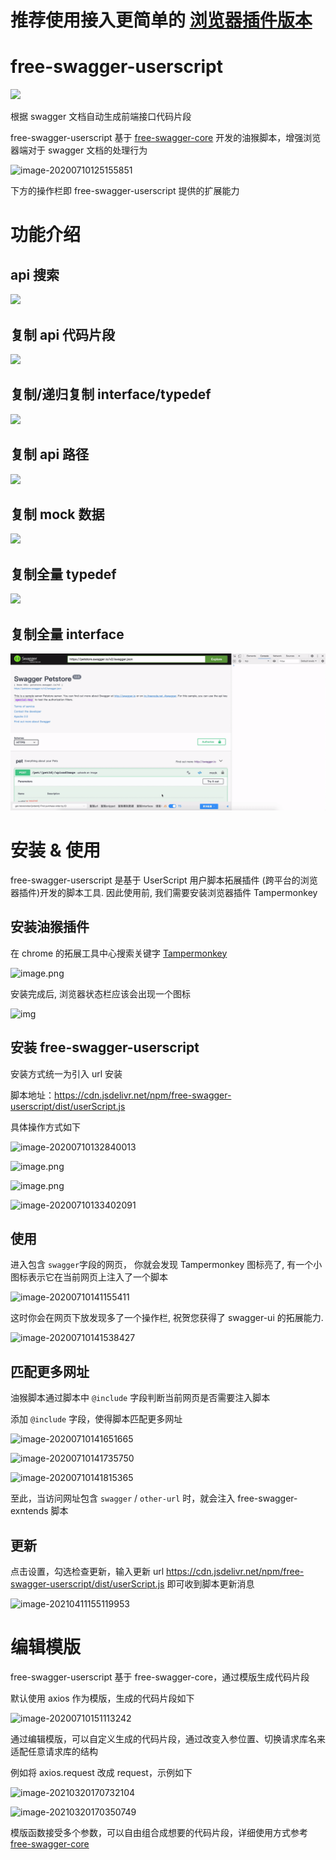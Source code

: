 # **推荐使用接入更简单的 [浏览器插件版本](../extension/README.md)**

# free-swagger-userscript

![](https://img.shields.io/npm/v/free-swagger-userscript)

根据 swagger 文档自动生成前端接口代码片段

free-swagger-userscript 基于 [free-swagger-core](https://www.npmjs.com/package/free-swagger-core) 开发的油猴脚本，增强浏览器端对于 swagger 文档的处理行为

![image-20200710125155851](https://tva1.sinaimg.cn/large/007S8ZIlgy1ggls8qwputj312o0qcgpb.jpg)

下方的操作栏即 free-swagger-userscript 提供的扩展能力

# 功能介绍

##  api 搜索

![](./docs/api搜索.gif)

## 复制 api 代码片段

![](./docs/复制代码片段.gif)

## 复制/递归复制 interface/typedef

![](./docs/复制interface.gif)

## 复制 api  路径	

![](./docs/复制api路径.gif)

## 复制 mock 数据

![](./docs/生成mock数据.gif)

## 复制全量 typedef

![](./docs/生成jsDoc.gif)

## 复制全量 interface 

![](./docs/生成interface.gif)



# 安装 & 使用

free-swagger-userscript 是基于 UserScript 用户脚本拓展插件 (跨平台的浏览器插件)开发的脚本工具. 因此使用前, 我们需要安装浏览器插件 Tampermonkey

## 安装油猴插件

在 chrome 的拓展工具中心搜索关键字 [Tampermonkey](https://chrome.google.com/webstore/detail/tampermonkey/dhdgffkkebhmkfjojejmpbldmpobfkfo)

![image.png](https://p-vcloud.byteimg.com/tos-cn-i-em5hxbkur4/1248c584810d48f3905b09d4f03e7938~tplv-em5hxbkur4-noop.image?width=1200&height=837)

安装完成后, 浏览器状态栏应该会出现一个图标

![img](https://p-vcloud.byteimg.com/tos-cn-i-em5hxbkur4/53e63d9427964256a201939a4dac5fc6~tplv-em5hxbkur4-noop.image?width=552&height=166)

## 安装 free-swagger-userscript

安装方式统一为引入 url 安装

脚本地址：https://cdn.jsdelivr.net/npm/free-swagger-userscript/dist/userScript.js

具体操作方式如下

![image-20200710132840013](https://tva1.sinaimg.cn/large/007S8ZIlgy1ggltayiltnj30ba0ae0ts.jpg)

![image.png](https://p-vcloud.byteimg.com/tos-cn-i-em5hxbkur4/8e68e32cb4054b33a7094c07b334173d~tplv-em5hxbkur4-noop.image?width=1200&height=363)

![image.png](https://p-vcloud.byteimg.com/tos-cn-i-em5hxbkur4/a3826721ed344fd4881a4808a4d0b89a~tplv-em5hxbkur4-noop.image?width=1200&height=441)

![image-20200710133402091](https://tva1.sinaimg.cn/large/007S8ZIlgy1ggltgig1u1j30zh0lcq6d.jpg)

## 使用

进入包含 `swagger`字段的网页， 你就会发现 Tampermonkey 图标亮了, 有一个小图标表示它在当前网页上注入了一个脚本

![image-20200710141155411](https://tva1.sinaimg.cn/large/007S8ZIlgy1gglujxghr0j31cg00yaa8.jpg)

这时你会在网页下放发现多了一个操作栏, 祝贺您获得了 swagger-ui 的拓展能力.

![image-20200710141538427](https://tva1.sinaimg.cn/large/007S8ZIlgy1gglunsmdorj313a0qi777.jpg)

## 匹配更多网址

油猴脚本通过脚本中 `@include` 字段判断当前网页是否需要注入脚本

添加 `@include` 字段，使得脚本匹配更多网址

![image-20200710141651665](https://tva1.sinaimg.cn/large/007S8ZIlgy1gglup2ejo9j308s0b7jsc.jpg)

![image-20200710141735750](https://tva1.sinaimg.cn/large/007S8ZIlgy1ggluptxa11j30r20hkn0a.jpg)

![image-20200710141815365](https://tva1.sinaimg.cn/large/007S8ZIlgy1ggluqiqt14j30py0ip0vu.jpg)

至此，当访问网址包含 `swagger` / `other-url` 时，就会注入 free-swagger-exntends 脚本

## 更新

点击设置，勾选检查更新，输入更新 url https://cdn.jsdelivr.net/npm/free-swagger-userscript/dist/userScript.js 即可收到脚本更新消息

![image-20210411155119953](https://tva1.sinaimg.cn/large/008eGmZEgy1gpfuu772bcj30ry0agmy6.jpg)

# 编辑模版

free-swagger-userscript 基于 free-swagger-core，通过模版生成代码片段

默认使用 axios 作为模版，生成的代码片段如下

![image-20200710151113242](https://tva1.sinaimg.cn/large/007S8ZIlgy1gglw9mu3i8j30c603r3ys.jpg)

通过编辑模版，可以自定义生成的代码片段，通过改变入参位置、切换请求库名来适配任意请求库的结构

例如将 axios.request 改成 request，示例如下

![image-20210320170732104](https://tva1.sinaimg.cn/large/008eGmZEly1goqhen1j98j32jk0cgdin.jpg)

![image-20210320170350749](https://tva1.sinaimg.cn/large/008eGmZEly1goqhasp1hsj31a30u0q9u.jpg)

模版函数接受多个参数，可以自由组合成想要的代码片段，详细使用方式参考 [free-swagger-core](https://www.npmjs.com/package/free-swagger-core)
